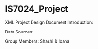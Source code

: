 # IS7024_Project
XML Project
Design Document
Introduction:


Data Sources:

Group Members:
Shashi & Ioana
